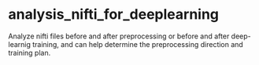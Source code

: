 # analysis_nifti_for_deeplearning
Analyze nifti files before and after preprocessing or before and after deep-learnig training, and can help determine the preprocessing direction and training plan.
